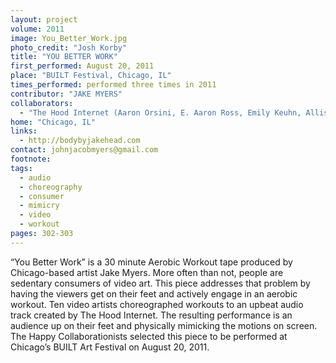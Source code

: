 ```yaml
---
layout: project
volume: 2011
image: You_Better_Work.jpg
photo_credit: "Josh Korby"
title: "YOU BETTER WORK"
first_performed: August 20, 2011
place: "BUILT Festival, Chicago, IL"
times_performed: performed three times in 2011
contributor: "JAKE MYERS"
collaborators: 
  - "The Hood Internet (Aaron Orsini, E. Aaron Ross, Emily Keuhn, Allison Trumbo, Mike Antonicelli, Doug Smithenry, Nick Harvey, Alyssa Lee Wilmot, Ethan Kaplan)"
home: "Chicago, IL"
links: 
  - http://bodybyjakehead.com
contact: johnjacobmyers@gmail.com
footnote: 
tags: 
  - audio
  - choreography
  - consumer
  - mimicry
  - video
  - workout
pages: 302-303
---
```


“You Better Work” is a 30 minute Aerobic Workout tape produced by Chicago-based artist Jake Myers. More often than not, people are sedentary consumers of video art. This piece addresses that problem by having the viewers get on their feet and actively engage in an aerobic workout. Ten video artists choreographed workouts to an upbeat audio track created by The Hood Internet. The resulting performance is an audience up on their feet and physically mimicking the motions on screen. The Happy Collaborationists selected this piece to be performed at Chicago’s BUILT Art Festival on August 20, 2011.
